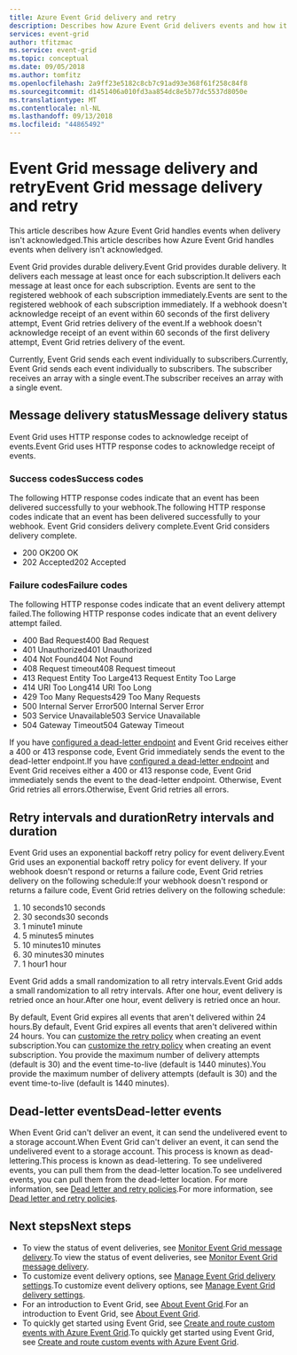 ```yaml
---
title: Azure Event Grid delivery and retry
description: Describes how Azure Event Grid delivers events and how it handles undelivered messages.
services: event-grid
author: tfitzmac
ms.service: event-grid
ms.topic: conceptual
ms.date: 09/05/2018
ms.author: tomfitz
ms.openlocfilehash: 2a9ff23e5182c8cb7c91ad93e368f61f258c84f8
ms.sourcegitcommit: d1451406a010fd3aa854dc8e5b77dc5537d8050e
ms.translationtype: MT
ms.contentlocale: nl-NL
ms.lasthandoff: 09/13/2018
ms.locfileid: "44865492"
---
```

# <a name="event-grid-message-delivery-and-retry"></a><span data-ttu-id="0c560-103">Event Grid message delivery and retry</span><span class="sxs-lookup"><span data-stu-id="0c560-103">Event Grid message delivery and retry</span></span> 

<span data-ttu-id="0c560-104">This article describes how Azure Event Grid handles events when delivery isn't acknowledged.</span><span class="sxs-lookup"><span data-stu-id="0c560-104">This article describes how Azure Event Grid handles events when delivery isn't acknowledged.</span></span>

<span data-ttu-id="0c560-105">Event Grid provides durable delivery.</span><span class="sxs-lookup"><span data-stu-id="0c560-105">Event Grid provides durable delivery.</span></span> <span data-ttu-id="0c560-106">It delivers each message at least once for each subscription.</span><span class="sxs-lookup"><span data-stu-id="0c560-106">It delivers each message at least once for each subscription.</span></span> <span data-ttu-id="0c560-107">Events are sent to the registered webhook of each subscription immediately.</span><span class="sxs-lookup"><span data-stu-id="0c560-107">Events are sent to the registered webhook of each subscription immediately.</span></span> <span data-ttu-id="0c560-108">If a webhook doesn't acknowledge receipt of an event within 60 seconds of the first delivery attempt, Event Grid retries delivery of the event.</span><span class="sxs-lookup"><span data-stu-id="0c560-108">If a webhook doesn't acknowledge receipt of an event within 60 seconds of the first delivery attempt, Event Grid retries delivery of the event.</span></span> 

<span data-ttu-id="0c560-109">Currently, Event Grid sends each event individually to subscribers.</span><span class="sxs-lookup"><span data-stu-id="0c560-109">Currently, Event Grid sends each event individually to subscribers.</span></span> <span data-ttu-id="0c560-110">The subscriber receives an array with a single event.</span><span class="sxs-lookup"><span data-stu-id="0c560-110">The subscriber receives an array with a single event.</span></span>

## <a name="message-delivery-status"></a><span data-ttu-id="0c560-111">Message delivery status</span><span class="sxs-lookup"><span data-stu-id="0c560-111">Message delivery status</span></span>

<span data-ttu-id="0c560-112">Event Grid uses HTTP response codes to acknowledge receipt of events.</span><span class="sxs-lookup"><span data-stu-id="0c560-112">Event Grid uses HTTP response codes to acknowledge receipt of events.</span></span> 

### <a name="success-codes"></a><span data-ttu-id="0c560-113">Success codes</span><span class="sxs-lookup"><span data-stu-id="0c560-113">Success codes</span></span>

<span data-ttu-id="0c560-114">The following HTTP response codes indicate that an event has been delivered successfully to your webhook.</span><span class="sxs-lookup"><span data-stu-id="0c560-114">The following HTTP response codes indicate that an event has been delivered successfully to your webhook.</span></span> <span data-ttu-id="0c560-115">Event Grid considers delivery complete.</span><span class="sxs-lookup"><span data-stu-id="0c560-115">Event Grid considers delivery complete.</span></span>

- <span data-ttu-id="0c560-116">200 OK</span><span class="sxs-lookup"><span data-stu-id="0c560-116">200 OK</span></span>
- <span data-ttu-id="0c560-117">202 Accepted</span><span class="sxs-lookup"><span data-stu-id="0c560-117">202 Accepted</span></span>

### <a name="failure-codes"></a><span data-ttu-id="0c560-118">Failure codes</span><span class="sxs-lookup"><span data-stu-id="0c560-118">Failure codes</span></span>

<span data-ttu-id="0c560-119">The following HTTP response codes indicate that an event delivery attempt failed.</span><span class="sxs-lookup"><span data-stu-id="0c560-119">The following HTTP response codes indicate that an event delivery attempt failed.</span></span>

- <span data-ttu-id="0c560-120">400 Bad Request</span><span class="sxs-lookup"><span data-stu-id="0c560-120">400 Bad Request</span></span>
- <span data-ttu-id="0c560-121">401 Unauthorized</span><span class="sxs-lookup"><span data-stu-id="0c560-121">401 Unauthorized</span></span>
- <span data-ttu-id="0c560-122">404 Not Found</span><span class="sxs-lookup"><span data-stu-id="0c560-122">404 Not Found</span></span>
- <span data-ttu-id="0c560-123">408 Request timeout</span><span class="sxs-lookup"><span data-stu-id="0c560-123">408 Request timeout</span></span>
- <span data-ttu-id="0c560-124">413 Request Entity Too Large</span><span class="sxs-lookup"><span data-stu-id="0c560-124">413 Request Entity Too Large</span></span>
- <span data-ttu-id="0c560-125">414 URI Too Long</span><span class="sxs-lookup"><span data-stu-id="0c560-125">414 URI Too Long</span></span>
- <span data-ttu-id="0c560-126">429 Too Many Requests</span><span class="sxs-lookup"><span data-stu-id="0c560-126">429 Too Many Requests</span></span>
- <span data-ttu-id="0c560-127">500 Internal Server Error</span><span class="sxs-lookup"><span data-stu-id="0c560-127">500 Internal Server Error</span></span>
- <span data-ttu-id="0c560-128">503 Service Unavailable</span><span class="sxs-lookup"><span data-stu-id="0c560-128">503 Service Unavailable</span></span>
- <span data-ttu-id="0c560-129">504 Gateway Timeout</span><span class="sxs-lookup"><span data-stu-id="0c560-129">504 Gateway Timeout</span></span>

<span data-ttu-id="0c560-130">If you have [configured a dead-letter endpoint](manage-event-delivery.md) and Event Grid receives either a 400 or 413 response code, Event Grid immediately sends the event to the dead-letter endpoint.</span><span class="sxs-lookup"><span data-stu-id="0c560-130">If you have [configured a dead-letter endpoint](manage-event-delivery.md) and Event Grid receives either a 400 or 413 response code, Event Grid immediately sends the event to the dead-letter endpoint.</span></span> <span data-ttu-id="0c560-131">Otherwise, Event Grid retries all errors.</span><span class="sxs-lookup"><span data-stu-id="0c560-131">Otherwise, Event Grid retries all errors.</span></span>

## <a name="retry-intervals-and-duration"></a><span data-ttu-id="0c560-132">Retry intervals and duration</span><span class="sxs-lookup"><span data-stu-id="0c560-132">Retry intervals and duration</span></span>

<span data-ttu-id="0c560-133">Event Grid uses an exponential backoff retry policy for event delivery.</span><span class="sxs-lookup"><span data-stu-id="0c560-133">Event Grid uses an exponential backoff retry policy for event delivery.</span></span> <span data-ttu-id="0c560-134">If your webhook doesn't respond or returns a failure code, Event Grid retries delivery on the following schedule:</span><span class="sxs-lookup"><span data-stu-id="0c560-134">If your webhook doesn't respond or returns a failure code, Event Grid retries delivery on the following schedule:</span></span>

1. <span data-ttu-id="0c560-135">10 seconds</span><span class="sxs-lookup"><span data-stu-id="0c560-135">10 seconds</span></span>
2. <span data-ttu-id="0c560-136">30 seconds</span><span class="sxs-lookup"><span data-stu-id="0c560-136">30 seconds</span></span>
3. <span data-ttu-id="0c560-137">1 minute</span><span class="sxs-lookup"><span data-stu-id="0c560-137">1 minute</span></span>
4. <span data-ttu-id="0c560-138">5 minutes</span><span class="sxs-lookup"><span data-stu-id="0c560-138">5 minutes</span></span>
5. <span data-ttu-id="0c560-139">10 minutes</span><span class="sxs-lookup"><span data-stu-id="0c560-139">10 minutes</span></span>
6. <span data-ttu-id="0c560-140">30 minutes</span><span class="sxs-lookup"><span data-stu-id="0c560-140">30 minutes</span></span>
7. <span data-ttu-id="0c560-141">1 hour</span><span class="sxs-lookup"><span data-stu-id="0c560-141">1 hour</span></span>

<span data-ttu-id="0c560-142">Event Grid adds a small randomization to all retry intervals.</span><span class="sxs-lookup"><span data-stu-id="0c560-142">Event Grid adds a small randomization to all retry intervals.</span></span> <span data-ttu-id="0c560-143">After one hour, event delivery is retried once an hour.</span><span class="sxs-lookup"><span data-stu-id="0c560-143">After one hour, event delivery is retried once an hour.</span></span>

<span data-ttu-id="0c560-144">By default, Event Grid expires all events that aren't delivered within 24 hours.</span><span class="sxs-lookup"><span data-stu-id="0c560-144">By default, Event Grid expires all events that aren't delivered within 24 hours.</span></span> <span data-ttu-id="0c560-145">You can [customize the retry policy](manage-event-delivery.md) when creating an event subscription.</span><span class="sxs-lookup"><span data-stu-id="0c560-145">You can [customize the retry policy](manage-event-delivery.md) when creating an event subscription.</span></span> <span data-ttu-id="0c560-146">You provide the maximum number of delivery attempts (default is 30) and the event time-to-live (default is 1440 minutes).</span><span class="sxs-lookup"><span data-stu-id="0c560-146">You provide the maximum number of delivery attempts (default is 30) and the event time-to-live (default is 1440 minutes).</span></span>

## <a name="dead-letter-events"></a><span data-ttu-id="0c560-147">Dead-letter events</span><span class="sxs-lookup"><span data-stu-id="0c560-147">Dead-letter events</span></span>

<span data-ttu-id="0c560-148">When Event Grid can't deliver an event, it can send the undelivered event to a storage account.</span><span class="sxs-lookup"><span data-stu-id="0c560-148">When Event Grid can't deliver an event, it can send the undelivered event to a storage account.</span></span> <span data-ttu-id="0c560-149">This process is known as dead-lettering.</span><span class="sxs-lookup"><span data-stu-id="0c560-149">This process is known as dead-lettering.</span></span> <span data-ttu-id="0c560-150">To see undelivered events, you can pull them from the dead-letter location.</span><span class="sxs-lookup"><span data-stu-id="0c560-150">To see undelivered events, you can pull them from the dead-letter location.</span></span> <span data-ttu-id="0c560-151">For more information, see [Dead letter and retry policies](manage-event-delivery.md).</span><span class="sxs-lookup"><span data-stu-id="0c560-151">For more information, see [Dead letter and retry policies](manage-event-delivery.md).</span></span>

## <a name="next-steps"></a><span data-ttu-id="0c560-152">Next steps</span><span class="sxs-lookup"><span data-stu-id="0c560-152">Next steps</span></span>

* <span data-ttu-id="0c560-153">To view the status of event deliveries, see [Monitor Event Grid message delivery](monitor-event-delivery.md).</span><span class="sxs-lookup"><span data-stu-id="0c560-153">To view the status of event deliveries, see [Monitor Event Grid message delivery](monitor-event-delivery.md).</span></span>
* <span data-ttu-id="0c560-154">To customize event delivery options, see [Manage Event Grid delivery settings](manage-event-delivery.md).</span><span class="sxs-lookup"><span data-stu-id="0c560-154">To customize event delivery options, see [Manage Event Grid delivery settings](manage-event-delivery.md).</span></span>
* <span data-ttu-id="0c560-155">For an introduction to Event Grid, see [About Event Grid](overview.md).</span><span class="sxs-lookup"><span data-stu-id="0c560-155">For an introduction to Event Grid, see [About Event Grid](overview.md).</span></span>
* <span data-ttu-id="0c560-156">To quickly get started using Event Grid, see [Create and route custom events with Azure Event Grid](custom-event-quickstart.md).</span><span class="sxs-lookup"><span data-stu-id="0c560-156">To quickly get started using Event Grid, see [Create and route custom events with Azure Event Grid](custom-event-quickstart.md).</span></span>